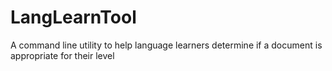 # LangLearnTool
A command line utility to help language learners determine if a document is appropriate for their level
